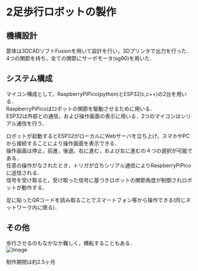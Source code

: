 # 2足歩行ロボットの製作

## 機構設計
筐体は3DCADソフトFusionを用いて設計を行い，3Dプリンタで出力を行った．  
4つの関節を持ち，全ての関節にサーボモータ(sg90)を用いた．  

## システム構成
マイコン構成として，RaspberryPiPico(python)とESP32(c,c++)の2台を用いる．  
RaspberryPiPicoはロボットの関節を駆動させるために用いる．  
ESP32は外部との通信，および操作画面の表示に用いる．2つのマイコンはシリアル通信を行う．  

ロボットが起動するとESP32がローカルにWebサーバを立ち上げ，スマホやPCから接続することにより操作画面を表示できる．  
操作画面は停止，前進，後退，右に進む，および左に進むの４つの選択が可能である．  
任意の操作がなされたとき，トリガが立ちシリアル通信によりRaspberryPiPicoに送信される．  
信号を受け取ると，受け取った信号に基づきロボットの関節角度が制御されロボットが動作する．  

足に貼ったQRコードを読み取ることでスマートフォン等から操作できる(同じネットワーク内に限る)．

## その他
歩行させるのもなかなか難しく，横転することもある．  
![Image](https://github.com/user-attachments/assets/38508714-93ae-4067-a009-d5253eaa008e)

制作期間は約2.5ヶ月
